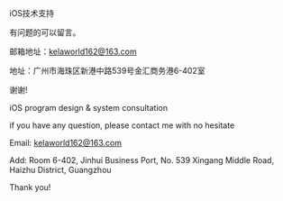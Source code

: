 iOS技术支持


有问题的可以留言。


邮箱地址：kelaworld162@163.com


地址：广州市海珠区新港中路539号金汇商务港6-402室


谢谢!


iOS program design & system consultation


if you have any question, please contact me with no hesitate


Email: kelaworld162@163.com


Add: Room 6-402, Jinhui Business Port, No. 539 Xingang Middle Road, Haizhu District, Guangzhou


Thank you!
